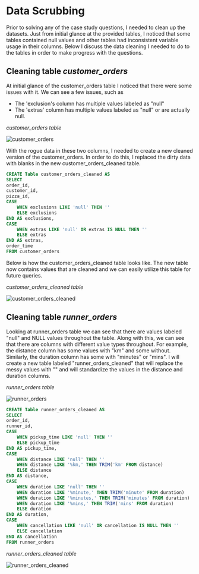 # Data Scrubbing
Prior to solving any of the case study questions, I needed to clean up the datasets. Just from initial glance at the provided tables, I noticed that some tables contained null values and other tables had inconsistent variable usage in their columns. Below I discuss the data cleaning I needed to do to the tables in order to make progress with the questions.

## Cleaning table *customer_orders*
At initial glance of the customer_orders table I noticed that there were some issues with it. We can see a few issues, such as

- The 'exclusion's column has multiple values labeled as "null"
- The 'extras'  column has multiple values labeled as "null" or are actually null.

*customer_orders table*

![customer_orders](https://github.com/NihalSidhu/Data-with-Danny-SQL-Challenge/assets/111151666/2b42cb09-925d-4d6d-a819-ea727da1a93b)

With the rogue data in these two columns, I needed to create a new cleaned version of the customer_orders. In order to do this, I replaced the dirty data with blanks in the new customer_orders_cleaned table. 

````sql
CREATE Table customer_orders_cleaned AS
SELECT 
order_id, 
customer_id,
pizza_id,
CASE 
	WHEN exclusions LIKE 'null' THEN ''
	ELSE exclusions
END AS exclusions,
CASE 
	WHEN extras LIKE 'null' OR extras IS NULL THEN ''
	ELSE extras
END AS extras,
order_time
FROM customer_orders
````
Below is how the customer_orders_cleaned table looks like. The new table now contains values that are cleaned and we can easily utilize this table for future queries.

*customer_orders_cleaned table*

![customer_orders_cleaned](https://github.com/NihalSidhu/Data-with-Danny-SQL-Challenge/assets/111151666/ad39e96c-feb9-4cf9-8579-017a80a86966)

## Cleaning table *runner_orders* 
Looking at runner_orders table we can see that there are values labeled "null" and NULL values throughout the table. Along with this, we can see that there are columns with different value types throughout. For example, the distance column has some values with "km" and some without. Similarly, the duration column has some with "minutes" or "mins".  I will create a new table labeled "runner_orders_cleaned" that will replace the messy values with "" and will standardize the values in the distance and duration columns. 

*runner_orders table*

![runner_orders](https://github.com/NihalSidhu/Data-with-Danny-SQL-Challenge/assets/111151666/2bd210a9-b6b8-4c46-9806-9d6229b2e006)

````sql
CREATE Table runner_orders_cleaned AS
SELECT 
order_id, 
runner_id,
CASE 
	WHEN pickup_time LIKE 'null' THEN ''
	ELSE pickup_time
END AS pickup_time,
CASE 
	WHEN distance LIKE 'null' THEN ''
	WHEN distance LIKE '%km,' THEN TRIM('km' FROM distance)
	ELSE distance
END AS distance,
CASE 
	WHEN duration LIKE 'null' THEN ''
	WHEN duration LIKE '%minute,' THEN TRIM('minute' FROM duration)
	WHEN duration LIKE '%minutes,' THEN TRIM('minutes' FROM duration)
	WHEN duration LIKE '%mins,' THEN TRIM('mins' FROM duration)
	ELSE duration
END AS duration,
CASE 
	WHEN cancellation LIKE 'null' OR cancellation IS NULL THEN ''
	ELSE cancellation
END AS cancellation
FROM runner_orders
````
*runner_orders_cleaned table*

![runner_orders_cleaned](https://github.com/NihalSidhu/Data-with-Danny-SQL-Challenge/assets/111151666/d162d7d3-49f4-4d2b-a542-346f8c4e31eb)

